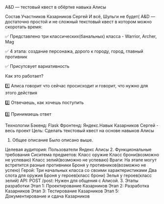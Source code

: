 A&D — тестовый квест в обёртке навыка Алисы

Состав Участников
Казарников Сергей
И всё, Шульги не будет(
A&D — достаточно простой и не сложный текстовый квест в котором можно скоротать время:

✅ Представлено три классических(банальных) класса - Warrior, Archer, Mag

✅ 4 этапа: создание персонажа, дорого к городу, город, главный противник

✅ Присутсвует вариативность

Как это работает?

1️⃣ Алиса говорит что сейчас просисходит и говорит, что нужно для этого действия

2️⃣ Отвечаешь, как хочешь поступить

3️⃣ Принимаешь ответ

Технологии
Бэкенд: Flask
Фронтенд: Яндекс.Навык
Казарников Сергей - весь проект
Цель: Сделать текстовый квест на основе навыков Алисы

1. Общее описание
Было описано выше.

Целевая аудитория: Пользователи Яндекс Алисы
2. Функциональные требования
Сиситема предметов:
Класс оружие
Класс брони(возможно не успеваю)
Класс зелий(возможно не успеваю)
Враги:
На этапе могут встретится разные противники
Броня у противников(возможно не успею)
Герой:
Три начальных класса со своими характеристиками
Два слота для оружия
Броня у героев(класс брони)
Зелья у героев(класс зелий)
API:
POST /post: Нужен для общения с Алисой.
3. Этапы разработки
Этап 1: Проектирование
Казарников
Этап 2: Разработка
Казарников
Этап 3: Тестирование
Казарников
Этап 5: Документирование и сдача
Казарников
